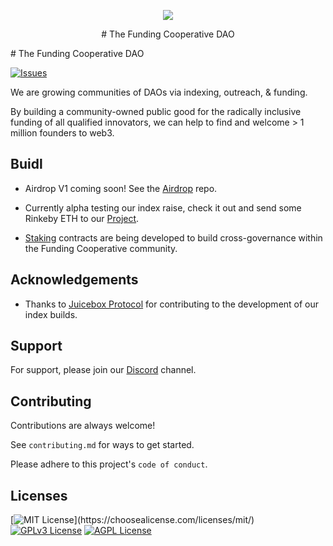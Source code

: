 
<p align="center">
 <img src="https://user-images.githubusercontent.com/101847688/175663112-2f16f5c8-e91e-40fb-8f8e-e1e9510e7b45.png">
</p>

<p align="center">
    # The Funding Cooperative DAO
</p>
# The Funding Cooperative DAO 

[![Issues](https://img.shields.io/github/issues/The-Funding-Cooperative-DAO/docs)](https://github.com/issues)

We are growing communities of DAOs via indexing, outreach, & funding.

By building a community-owned public good for the radically inclusive funding of all qualified innovators,
we can help to find and welcome > 1 million founders to web3.
## Buidl

- Airdrop V1 coming soon! See the [Airdrop](https://github.com/The-Funding-Cooperative-DAO/Merkle-Airdrop-Site) repo.
- Currently alpha testing our index raise, check it out and send some Rinkeby ETH to our [Project](https://rinkeby.juicebox.money/#/v2/p/4113).
 

- [Staking](https://github.com/The-Funding-Cooperative-DAO/StakingToken) contracts are being developed to build cross-governance within the Funding Cooperative community.


## Acknowledgements

 - Thanks to [Juicebox Protocol](https://github.com/jbx-protocol) for contributing to the development of our index builds.


## Support

For support, please join our [Discord](https://discord.gg/qHntazBA) channel.


## Contributing

Contributions are always welcome!

See `contributing.md` for ways to get started.

Please adhere to this project's `code of conduct`.


## Licenses


[![MIT License](https://img.shields.io/apm/l/atomic-design-ui.svg?)](https://choosealicense.com/licenses/mit/)
[![GPLv3 License](https://img.shields.io/badge/License-GPL%20v3-yellow.svg)](https://opensource.org/licenses/)
[![AGPL License](https://img.shields.io/badge/license-AGPL-blue.svg)](http://www.gnu.org/licenses/agpl-3.0)
